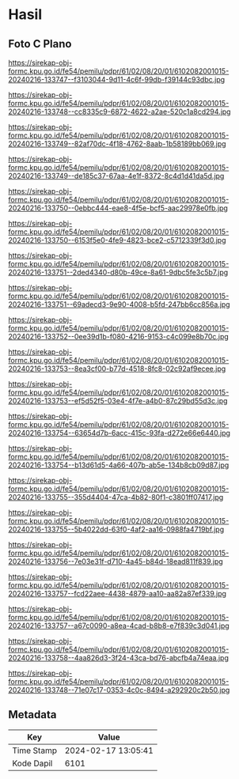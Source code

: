 # Hasil

## Foto C Plano

https://sirekap-obj-formc.kpu.go.id/fe54/pemilu/pdpr/61/02/08/20/01/6102082001015-20240216-133747--f3103044-9d11-4c6f-99db-f39144c93dbc.jpg

https://sirekap-obj-formc.kpu.go.id/fe54/pemilu/pdpr/61/02/08/20/01/6102082001015-20240216-133748--cc8335c9-6872-4622-a2ae-520c1a8cd294.jpg

https://sirekap-obj-formc.kpu.go.id/fe54/pemilu/pdpr/61/02/08/20/01/6102082001015-20240216-133749--82af70dc-4f18-4762-8aab-1b58189bb069.jpg

https://sirekap-obj-formc.kpu.go.id/fe54/pemilu/pdpr/61/02/08/20/01/6102082001015-20240216-133749--de185c37-67aa-4e1f-8372-8c4d1d41da5d.jpg

https://sirekap-obj-formc.kpu.go.id/fe54/pemilu/pdpr/61/02/08/20/01/6102082001015-20240216-133750--0ebbc444-eae8-4f5e-bcf5-aac29978e0fb.jpg

https://sirekap-obj-formc.kpu.go.id/fe54/pemilu/pdpr/61/02/08/20/01/6102082001015-20240216-133750--6153f5e0-4fe9-4823-bce2-c5712339f3d0.jpg

https://sirekap-obj-formc.kpu.go.id/fe54/pemilu/pdpr/61/02/08/20/01/6102082001015-20240216-133751--2ded4340-d80b-49ce-8a61-9dbc5fe3c5b7.jpg

https://sirekap-obj-formc.kpu.go.id/fe54/pemilu/pdpr/61/02/08/20/01/6102082001015-20240216-133751--69adecd3-9e90-4008-b5fd-247bb6cc856a.jpg

https://sirekap-obj-formc.kpu.go.id/fe54/pemilu/pdpr/61/02/08/20/01/6102082001015-20240216-133752--0ee39d1b-f080-4216-9153-c4c099e8b70c.jpg

https://sirekap-obj-formc.kpu.go.id/fe54/pemilu/pdpr/61/02/08/20/01/6102082001015-20240216-133753--8ea3cf00-b77d-4518-8fc8-02c92af9ecee.jpg

https://sirekap-obj-formc.kpu.go.id/fe54/pemilu/pdpr/61/02/08/20/01/6102082001015-20240216-133753--ef5d52f5-03e4-4f7e-a4b0-87c29bd55d3c.jpg

https://sirekap-obj-formc.kpu.go.id/fe54/pemilu/pdpr/61/02/08/20/01/6102082001015-20240216-133754--63654d7b-6acc-415c-93fa-d272e66e6440.jpg

https://sirekap-obj-formc.kpu.go.id/fe54/pemilu/pdpr/61/02/08/20/01/6102082001015-20240216-133754--b13d61d5-4a66-407b-ab5e-134b8cb09d87.jpg

https://sirekap-obj-formc.kpu.go.id/fe54/pemilu/pdpr/61/02/08/20/01/6102082001015-20240216-133755--355d4404-47ca-4b82-80f1-c3801ff07417.jpg

https://sirekap-obj-formc.kpu.go.id/fe54/pemilu/pdpr/61/02/08/20/01/6102082001015-20240216-133755--5b4022dd-63f0-4af2-aa16-0988fa4719bf.jpg

https://sirekap-obj-formc.kpu.go.id/fe54/pemilu/pdpr/61/02/08/20/01/6102082001015-20240216-133756--7e03e31f-d710-4a45-b84d-18ead811f839.jpg

https://sirekap-obj-formc.kpu.go.id/fe54/pemilu/pdpr/61/02/08/20/01/6102082001015-20240216-133757--fcd22aee-4438-4879-aa10-aa82a87ef339.jpg

https://sirekap-obj-formc.kpu.go.id/fe54/pemilu/pdpr/61/02/08/20/01/6102082001015-20240216-133757--a67c0090-a8ea-4cad-b8b8-e7f839c3d041.jpg

https://sirekap-obj-formc.kpu.go.id/fe54/pemilu/pdpr/61/02/08/20/01/6102082001015-20240216-133758--4aa826d3-3f24-43ca-bd76-abcfb4a74eaa.jpg

https://sirekap-obj-formc.kpu.go.id/fe54/pemilu/pdpr/61/02/08/20/01/6102082001015-20240216-133748--71e07c17-0353-4c0c-8494-a292920c2b50.jpg


## Metadata

| Key        | Value               |
| ---------- | ------------------- |
| Time Stamp | 2024-02-17 13:05:41 |
| Kode Dapil | 6101                |



